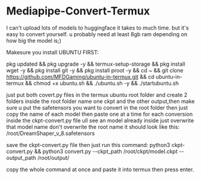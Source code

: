 # Mediapipe-Convert-Termux
I can't upload lots of models to huggingface it takes to much time. but it's easy to convert yourself. u probably need at least 8gb ram depending on how big the model is;)

Makesure you install UBUNTU FIRST:

pkg updated && pkg upgrade -y && termux-setup-storage && pkg install wget -y && pkg install git -y && pkg install proot -y && cd ~ && git clone https://github.com/MFDGaming/ubuntu-in-termux.git && cd ubuntu-in-termux && chmod +x ubuntu.sh && ./ubuntu.sh -y && ./startubuntu.sh

just put both covert.py files in the termux ubuntu root folder and create 2 folders inside the root folder name one ckpt and the other output,then make sure u put the safetensors you want to convert in the root folder then just copy the name of each model then paste one at a time for each conversion inside the ckpt-convert.py file ull see an model already inside just overwrite that model name don't overwrite the root name it should look like this: /root/DreamShaper_v_8.safetensors

save the ckpt-convert.py file then just run this command: python3 ckpt-convert.py && python3 convert.py --ckpt_path /root/ckpt/model.ckpt --output_path /root/output/


copy the whole command at once and paste it into termux then press enter.
